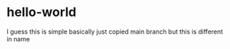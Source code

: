 # hello-world
I guess this is simple
basically just copied main branch but this is different in name
